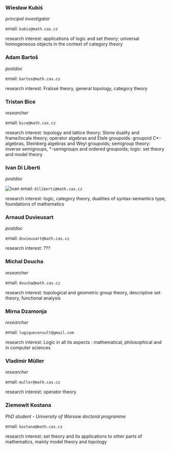 <style>

</style>

<div class="team">
<div>

### Wiesław Kubiś

*principal investigator*

email: `kubis@math.cas.cz`

research interest: applications of logic and set theory; universal homogeneous objects in the context of category theory
</div>

<div>

### Adam Bartoš

*postdoc*

email: `bartos@math.cas.cz`

research interest: Fraïssé theory, general topology, category theory 
</div>

<div> 

### Tristan Bice

*researcher*

email: `bice@math.cas.cz`

research interest: 
topology and lattice theory: Stone duality and frame/locale theory;
operator algebras and Étale groupoids: groupoid C\*-algebras, Steinberg algebras and Weyl groupoids;
semigroup theory: inverse semigroups, \*-semigroups and ordered groupoids;
logic: set theory and model theory
</div>

<div>

### Ivan Di Liberti
*postdoc*

![Ivan](/fotos/ivan.png)
email: `diliberti@math.cas.cz`

research interest: logic, category theory, dualities of syntax-semantics type, foundations of mathematics
</div>

<div>

### Arnaud Duvieusart
*postdoc*

email: `duvieusart@math.cas.cz`

research interest: ???
</div>

<div> 

### Michal Doucha
*researcher*

email: `doucha@math.cas.cz`

research interest: topological and geometric group theory, descriptive set theory, functional analysis
</div>


<div> 

### Mirna Dzamonja

*researcher*

email: `logiqueconsult@gmail.com`

research interest: 
Logic in all its aspects : mathematical, philosophical and in computer sciences
</div>

<div> 

### Vladimir Müller
*researcher*

email: `muller@math.cas.cz`

research interest: operator theory
</div>

<div> 

### Ziemowit Kostana
*PhD student - University of Warsaw doctoral programme*

email: `kostana@math.cas.cz`

research interest: set theory and its applications to other parts of mathematics, mainly model theory and topology
</div>
</div>
